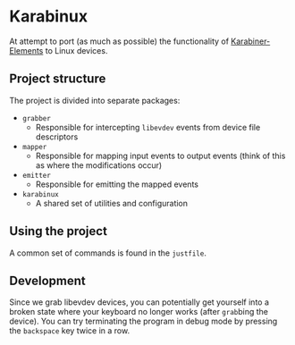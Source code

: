 # Karabinux

At attempt to port (as much as possible) the functionality of [Karabiner-Elements](https://github.com/tekezo/Karabiner-Elements) to Linux devices.

## Project structure

The project is divided into separate packages:

* `grabber`
	- Responsible for intercepting `libevdev` events from device file descriptors
* `mapper`
	- Responsible for mapping input events to output events (think of this as where the modifications occur)
* `emitter`
	- Responsible for emitting the mapped events
* `karabinux`
	- A shared set of utilities and configuration

## Using the project

A common set of commands is found in the `justfile`.

## Development

Since we grab libevdev devices, you can potentially get yourself into a broken state where your keyboard no longer works (after `grab`bing the device). You can try terminating the program in debug mode by pressing the `backspace` key twice in a row.
